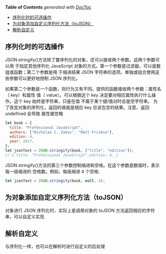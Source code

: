 <!-- START doctoc generated TOC please keep comment here to allow auto update -->
<!-- DON'T EDIT THIS SECTION, INSTEAD RE-RUN doctoc TO UPDATE -->
**Table of Contents**  *generated with [DocToc](https://github.com/thlorenz/doctoc)*

- [序列化时的可选操作](#%E5%BA%8F%E5%88%97%E5%8C%96%E6%97%B6%E7%9A%84%E5%8F%AF%E9%80%89%E6%93%8D%E4%BD%9C)
- [为对象添加自定义序列化方法（toJSON）](#%E4%B8%BA%E5%AF%B9%E8%B1%A1%E6%B7%BB%E5%8A%A0%E8%87%AA%E5%AE%9A%E4%B9%89%E5%BA%8F%E5%88%97%E5%8C%96%E6%96%B9%E6%B3%95tojson)
- [解析自定义](#%E8%A7%A3%E6%9E%90%E8%87%AA%E5%AE%9A%E4%B9%89)

<!-- END doctoc generated TOC please keep comment here to allow auto update -->

## 序列化时的可选操作

JSON.stringify()方法除了要序列化的对象，还可以接收两个参数。这两个参数可以用
于指定其他序列化 JavaScript 对象的方式。第一个参数是过滤器，可以是数组或函数；第二个参数是用
于缩进结果 JSON 字符串的选项。单独或组合使用这些参数可以更好地控制 JSON 序列化。

如果第二个参数是一个函数，则行为又有不同。提供的函数接收两个参数：属性名（ key）和属性
值（ value）。可以根据这个 key 决定要对相应属性执行什么操作。这个 key 始终是字符串，只是在值
不属于某个键/值对时会是空字符串。
为了改变对象的序列化，返回的值就是相应 key 应该包含的结果。注意，返回 undefined 会导致
属性被忽略

```js
let book = {
  title: "Professional JavaScript",
  authors: ["Nicholas C. Zakas", "Matt Frisbie"],
  edition: 4,
  year: 2017,
};
let jsonText = JSON.stringify(book, ["title", "edition"]);
// { title: "Professional JavaScript",edition: 4, }
```

JSON.stringify()方法的第三个参数控制缩进和空格。在这个参数是数值时，表示每一级缩进的
空格数。例如，每级缩进 4 个空格:

```js
let jsonText = JSON.stringify(book, null, 4);
```

## 为对象添加自定义序列化方法（toJSON）

对象进行 JSON 序列化时，实际上是调用对象的 toJSON 方法返回相应的字符串，可以自定义实现

## 解析自定义

与序列化一样，也可以在解析时进行自定义的后处理
